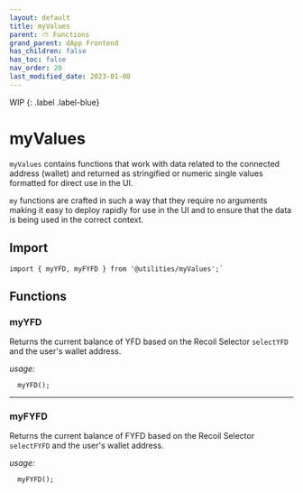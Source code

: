 ```yaml
---
layout: default
title: myValues
parent: ⛅ Functions
grand_parent: dApp Frontend
has_children: false
has_toc: false
nav_order: 20
last_modified_date: 2023-01-08
---
```


WIP
{: .label .label-blue}
# myValues

`myValues` contains functions that work with data related to the connected address (wallet) and returned as stringified or numeric single values formatted for direct use in the UI. 

`my` functions are crafted in such a way that they require no arguments making it easy to deploy rapidly for use in the UI and to ensure that the data is being used in the correct context.

## Import

```tsx
import { myYFD, myFYFD } from '@utilities/myValues';`
```

## Functions

### myYFD
Returns the current balance of YFD based on the Recoil Selector `selectYFD` and the user's wallet address.

_usage:_
```tsx
  myYFD();
```

---

### myFYFD
Returns the current balance of FYFD based on the Recoil Selector `selectFYFD` and the user's wallet address.

  _usage:_
  ```tsx
    myFYFD();
  ```
